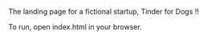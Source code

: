 The landing page for a fictional startup, Tinder for Dogs !!

To run, open index.html in your browser.

